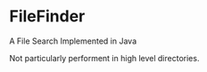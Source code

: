 # FileFinder
A File Search Implemented in Java

Not particularly performent in high level directories.
